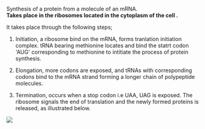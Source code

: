 Synthesis of a protein from a molecule of an mRNA.    
**Takes place in the ribosomes located in the cytoplasm of the cell .**    

It takes place through the following steps;  

  1. Initiation, a ribosome bind on the mRNA, forms tranlation initiation complex. tRNA bearing methionine locates and bind the statrt codon 'AUG' corresponding to methionine to intitiate the process of protein synthesis.

  2. Elongation, more codons are exposed, and tRNAs with corresponding codons bind to the mRNA strand forming a longer chain of polypeptide molecules.    

  3. Termination, occurs when a stop codon i.e UAA, UAG is exposed. The ribosome signals the end of translation and the newly formed proteins is released, as illustrated below. 

![](https://www.nature.com/scitable/content/ne0000/ne0000/ne0000/ne0000/105292500/44376_38a.jpg)
  


